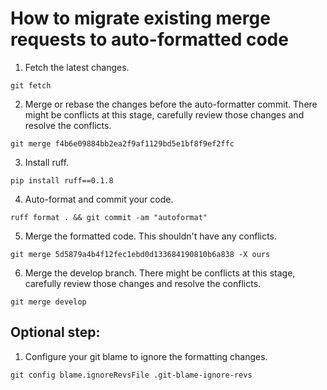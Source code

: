 # How to migrate existing merge requests to auto-formatted code


1. Fetch the latest changes.

```shell
git fetch
```

2. Merge or rebase the changes before the auto-formatter commit. There might be conflicts at this stage, carefully review those changes and resolve the conflicts.

```shell
git merge f4b6e09884bb2ea2f9af1129bd5e1bf8f9ef2ffc
```

3. Install ruff.
```shell
pip install ruff==0.1.8
```

4. Auto-format and commit your code.
```shell
ruff format . && git commit -am "autoformat"
```

5. Merge the formatted code. This shouldn't have any conflicts.
```shell
git merge 5d5879a4b4f12fec1ebd0d133684190810b6a838 -X ours
```

6. Merge the develop branch. There might be conflicts at this stage, carefully review those changes and resolve the conflicts.
```shell
git merge develop
```

## Optional step:
1. Configure your git blame to ignore the formatting changes.
```shell
git config blame.ignoreRevsFile .git-blame-ignore-revs
```